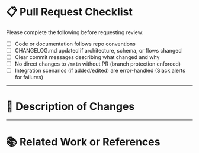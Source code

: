 # 📋 Pull Request Checklist

Please complete the following before requesting review:

- [ ] Code or documentation follows repo conventions
- [ ] CHANGELOG.md updated if architecture, schema, or flows changed
- [ ] Clear commit messages describing what changed and why
- [ ] No direct changes to `/main` without PR (branch protection enforced)
- [ ] Integration scenarios (if added/edited) are error-handled (Slack alerts for failures)

---

# 📝 Description of Changes

<!--
Explain what this PR does:
- What file(s) changed
- What system behavior it affects
- If this closes/fixes a tracked issue
-->

---

# 📚 Related Work or References

<!--
Link to related documents, blueprints, issues, or discussions if applicable.
Example:
- System Blueprint v1.2 (#12)
- Member Object Schema v1.5 (#15)
-->